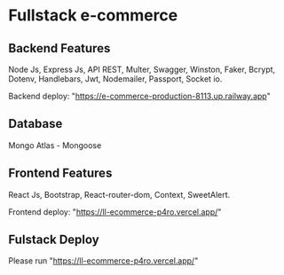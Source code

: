 # Fullstack e-commerce


## Backend Features

Node Js,
Express Js,
API REST,
Multer,
Swagger,
Winston,
Faker,
Bcrypt,
Dotenv,
Handlebars,
Jwt,
Nodemailer,
Passport,
Socket io.

Backend deploy: "https://e-commerce-production-8113.up.railway.app"

## Database

Mongo Atlas - Mongoose

## Frontend Features

React Js,
Bootstrap,
React-router-dom,
Context,
SweetAlert.

Frontend deploy: "https://ll-ecommerce-p4ro.vercel.app/"

## Fulstack Deploy
 Please run "https://ll-ecommerce-p4ro.vercel.app/"
